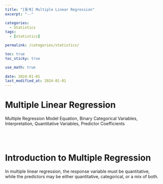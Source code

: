 ```yaml
---
title: "[통계] Multiple Linear Regression"
excerpt: "--"

categories:
  - Statistics
tags:
  - [statistics]

permalink: /categories/statistics/

toc: true
toc_sticky: true

use_math: true
 
date: 2024-01-01
last_modified_at: 2024-01-01
---
```


# Multiple Linear Regression

Multiple Regression Model Equation, Binary Categorical Variables, Interpretation, Quantitative Variables, Predictor Coefficients

<br>
<br>

# Introduction to Multiple Regression


 In multiple linear regression, the response variable must be quantitative, while the predictors may be either quantitative, categorical, or a mix of both. 

<br>
<br>

